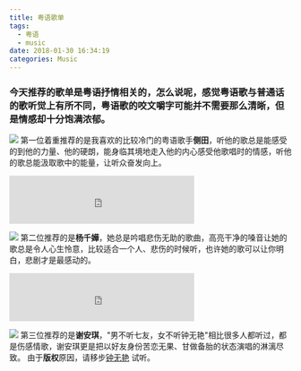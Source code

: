 ```yaml
---
title: 粤语歌单
tags:
  - 粤语
  - music
date: 2018-01-30 16:34:19
categories: Music
---
```


### 今天推荐的歌单是粤语抒情相关的，怎么说呢，感觉粤语歌与普通话的歌听觉上有所不同，粤语歌的咬文嚼字可能并不需要那么清晰，但是情感却十分饱满浓郁。
![](/images/cetian.jpg)
第一位着重推荐的是我喜欢的比较冷门的粤语歌手**侧田**，听他的歌总是能感受的到他的力量、他的硬朗，能身临其境地走入他的内心感受他歌唱时的情感，听他的歌总能汲取歌中的能量，让听众奋发向上。
<iframe frameborder="no" border="0" marginwidth="0" marginheight="0" width=330 height=86 src="http://music.163.com/outchain/player?type=2&id=27867513&auto=0&height=66">  
</iframe>  
<br>

![](/images/yqh.jpg)
第二位推荐的是**杨千嬅**，她总是吟唱悲伤无助的歌曲，高亮干净的嗓音让她的歌总是令人心生怜意，比较适合一个人、悲伤的时候听，也许她的歌可以让你明白，悲剧才是最感动的。
<iframe frameborder="no" border="0" marginwidth="0" marginheight="0" width=330 height=86 src="http://music.163.com/outchain/player?type=2&id=27867496&auto=0&height=66">  
</iframe>  
<br>

![](/images/xaq.jpg)
第三位推荐的是**谢安琪**，"男不听七友，女不听钟无艳"相比很多人都听过，都是伤感情歌，谢安琪更是把以好友身份苦恋无果、甘做备胎的状态演唱的淋漓尽致。
由于**版权**原因，请移步[钟无艳](http://music.163.com/#/song?id=308353) 试听。
<br>




